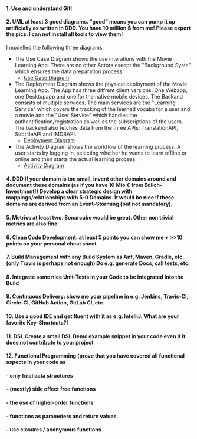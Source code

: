 #### 1. Use and understand **Git!** ####
#### 2. **UML** at least **3** good diagrams. "good" means you can pump it up artificially as written in DDD. You have 10 million $ from me! Please export the pics. I can not install all tools to view them! ####
I modelled the following three diagrams:
- The Use Case Diagram shows the use interations with the Movie Learning App. There are no other Actors execpt the "Background Syste" which ensures the data preparation process. 
  - [Use Case Diagram](UML/use_case_diagram.svg)
- The Deployment Diagram shows the physical deployment of the Movie Learning App. The App has three diffrent client versions. One Webapp, one Desktopapp and one for the native mobile devices. The Backand consists of multiple services. The main services are the "Learning Service" which covers the tracking of the learned vocabs for a user and a movie and the "User Service" which handles the authentification/registration as well as the subscriptions of the users. The backend also fetches data from the three APIs: TranslationAPI, SubtitleAPI and IMDBAPI.
  - [Deployment Diagram](UML/deployment_diagram.svg)
- The Activity Diagram shows the workflow of the learning process. A user starts by logging in, selecting whether he wants to learn offline or online and then starts the actual learning process. 
  - [Activity Diagram](UML/activity_diagram.svg)

#### 4. **DDD** If your domain is too small, invent other domains around and document these domains (as if you have 10 Mio € from Edlich-Investment!) Develop a clear strategic design with mappings/relationships with 5-0 Domains. It would be nice if these domains are derived from an Event-Storming (but not mandatory). ####
#### 5. **Metrics** at least two. Sonarcube would be great. Other non trivial metrics are also fine. ####
#### 6. **Clean Code Development:** at least **5** points you can show me + >>10 points on your **personal cheat sheet** ####
#### 7. **Build Management** with any Build System as Ant, Maven, Gradle, etc. (only Travis is perhaps not enough) Do e.g. generate Docs, call tests, etc. ####
#### 8. Integrate some nice **Unit-Tests** in your Code to be integrated into the Build ####
#### 9. **Continuous Delivery:** show me your pipeline in e.g. Jenkins, Travis-CI, Circle-CI, GitHub Action, GitLab CI, etc. ####
#### 10. Use a good **IDE** and get fluent with it as e.g. IntelliJ. What are your favorite **Key-Shortcuts**?! ####
#### 11. **DSL** Create a small DSL Demo example snippet in your code even if it does not contribute to your project ####
#### 12. **Functional Programming** (prove that you have covered all functional aspects in your code as ####
####  - only final data structures ####
####  - (mostly) side effect free functions ####
####  - the use of higher-order functions ####
####  - functions as parameters and return values ####
####  - use closures / anonymous functions ####
